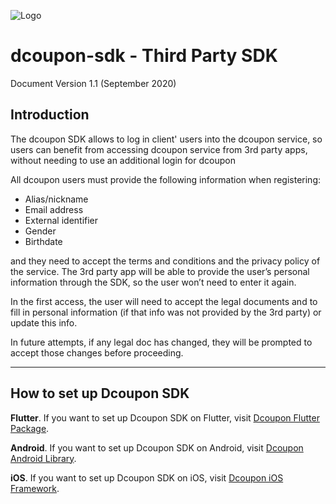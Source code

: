 ![Logo](https://s3.amazonaws.com/dcoupon.com/sdk/docs/dcouponLogo.png)

# dcoupon-sdk - Third Party SDK

Document Version 1.1 (September 2020)

## Introduction

The dcoupon SDK allows to log in client' users into the dcoupon service, so users can benefit from accessing dcoupon service from 3rd party apps, without needing to use an additional login for dcoupon

All dcoupon users must provide the following information when registering:
-	Alias/nickname
-	Email address
-   External identifier
-	Gender
-	Birthdate

and they need to accept the terms and conditions and the privacy policy of the service. The 3rd party app will be able to provide the user’s personal information through the SDK, so the user won’t need to enter it again. 

In the first access, the user will need to accept the legal documents and to fill in personal information (if that info was not provided by the 3rd party) or update this info. 

In future attempts, if any legal doc has changed, they will be prompted to accept those changes before proceeding.

---

## How to set up Dcoupon SDK

**Flutter**. If you want to set up Dcoupon SDK on Flutter, visit [Dcoupon Flutter Package](https://pub.dev/packages/dcoupon_sdk_flutter_package).

**Android**. If you want to set up Dcoupon SDK on Android, visit [Dcoupon Android Library](https://bintray.com/dcouponsdk/maven-dcoupon-sdk/android_library#read).

**iOS**. If you want to set up Dcoupon SDK on iOS, visit [Dcoupon iOS Framework](https://github.com/Scanbuy-Inc/dcoupon-public-docs/blob/master/dcoupon-sdk/iOS-SETUP.md).


